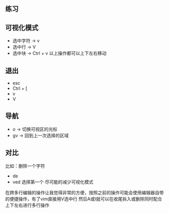 ## 练习

## 可视化模式
- 选中字符 -> v
- 选中行 -> V
- 选中块 -> Ctrl + v
以上操作都可以上下左右移动

## 退出
- esc
- Ctrl + [
- v
- V

## 导航
- o -> 切换可视区的光标
- gv -> 回到上一次选择的区域

## 对比
比如：删除一个字符
- de
- ved
选择第一个 尽可能的减少可视化模式

在跨多行编辑的操作让我觉得非常的方便，按照之前的操作可能会使用编辑器自带的便捷操作，有了vim直接用V选中行 然后A或I就可以在收尾拆入或删除同时配合上下左右进行多行操作
